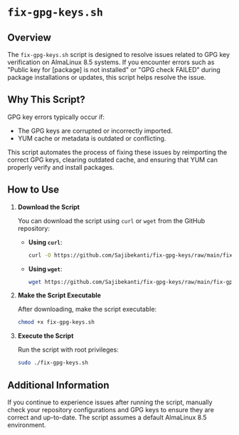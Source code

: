 
# `fix-gpg-keys.sh`

## Overview

The `fix-gpg-keys.sh` script is designed to resolve issues related to GPG key verification on AlmaLinux 8.5 systems. If you encounter errors such as "Public key for [package] is not installed" or "GPG check FAILED" during package installations or updates, this script helps resolve the issue.

## Why This Script?

GPG key errors typically occur if:

- The GPG keys are corrupted or incorrectly imported.
- YUM cache or metadata is outdated or conflicting.

This script automates the process of fixing these issues by reimporting the correct GPG keys, clearing outdated cache, and ensuring that YUM can properly verify and install packages.

## How to Use

1. **Download the Script**

   You can download the script using `curl` or `wget` from the GitHub repository:

   - **Using `curl`**:
     ```bash
     curl -O https://github.com/Sajibekanti/fix-gpg-keys/raw/main/fix-gpg-keys.sh
     ```

   - **Using `wget`**:
     ```bash
     wget https://github.com/Sajibekanti/fix-gpg-keys/raw/main/fix-gpg-keys.sh
     ```

2. **Make the Script Executable**

   After downloading, make the script executable:

   ```bash
   chmod +x fix-gpg-keys.sh
   ```

3. **Execute the Script**

   Run the script with root privileges:

   ```bash
   sudo ./fix-gpg-keys.sh
   ```

## Additional Information

If you continue to experience issues after running the script, manually check your repository configurations and GPG keys to ensure they are correct and up-to-date. The script assumes a default AlmaLinux 8.5 environment.
